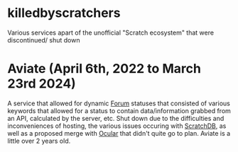 # killedbyscratchers
Various services apart of the unofficial "Scratch ecosystem" that were discontinued/ shut down
# Aviate (April 6th, 2022 to March 23rd 2024)
A service that allowed for dynamic [Forum](https://scratch.mit.edu/discuss) statuses that consisted of various keywords that allowed for a status to contain data/information grabbed from an API, calculated by the server, etc. Shut down due to the difficulties and inconveniences of hosting, the various issues occuring with [ScratchDB](https://scratchdb.lefty.one), as well as a proposed merge with [Ocular](https://ocular.jeffalo.net) that didn't quite go to plan. Aviate is a little over 2 years old.
